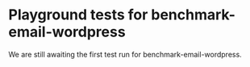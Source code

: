 # Playground tests for benchmark-email-wordpress
We are still awaiting the first test run for benchmark-email-wordpress.
